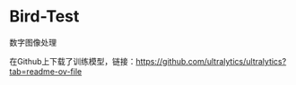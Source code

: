 # Bird-Test
数字图像处理

在Github上下载了训练模型，链接：https://github.com/ultralytics/ultralytics?tab=readme-ov-file
